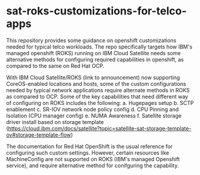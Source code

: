 # sat-roks-customizations-for-telco-apps
This repository provides some guidance on openshift customizations needed for typical telco workloads. The repo specifically targets how IBM's managed openshift (ROKS) running on IBM Cloud Satellite needs some alternative methods for configuring required capabilities in openshift, as compared to the same on Red Hat OCP.

With IBM Cloud Satellite/ROKS (link to announcement) now supporting CoreOS-enabled locations and hosts, some of the custom configurations needed by typical network applications require alternate methods in ROKS as compared to OCP. 
Some of the key capabilities that need different way of configuring on ROKS includes the following:
	a. Hugepages setup
	b. SCTP enablement
	c. SR-IOV network node policy config
	d. CPU Pinning and Isolation (CPU manager config)
	e. NUMA Awareness
	f. Satellite storage driver install based on storage template (https://cloud.ibm.com/docs/satellite?topic=satellite-sat-storage-template-ov#storage-template-flow)

The documentation for Red Hat OpenShift is the usual reference for configuring such custom settings. However, certain resources like MachineConfig are not supported on ROKS (IBM's managed Openshift service), and require alternative method for conifguring the capability.
